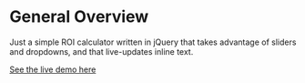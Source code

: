 # General Overview

Just a simple ROI calculator written in jQuery that takes advantage of sliders and dropdowns, and that live-updates inline text.

[See the live demo here][1]


[1]: http://www.cxengage.com/customer-experience-roi-calculator